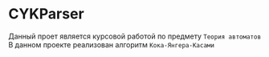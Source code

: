 # CYKParser
Данный проет является курсовой работой по предмету `Теория автоматов`<br>
В данном проекте реализован алгоритм `Кока-Янгера-Касами`<br>
